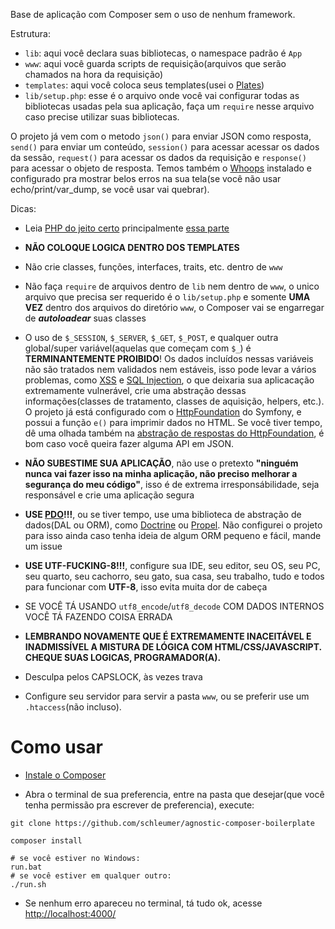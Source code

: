 Base de aplicação com Composer sem o uso de nenhum framework.

Estrutura:
- `lib`: aqui você declara suas bibliotecas, o namespace padrão é `App`
- `www`: aqui você guarda scripts de requisição(arquivos que serão chamados na hora da requisição)
- `templates`: aqui você coloca seus templates(usei o [Plates](http://platesphp.com/))
- `lib/setup.php`: esse é o arquivo onde você vai configurar todas as bibliotecas usadas pela sua aplicação,
faça um `require` nesse arquivo caso precise utilizar suas bibliotecas.

O projeto já vem com o metodo `json()` para enviar JSON como resposta, `send()` para enviar um conteúdo, `session()` para acessar acessar os dados da sessão, `request()` para acessar os dados da requisição e `response()` para acessar o objeto de resposta. Temos também o [Whoops](https://github.com/filp/whoops) instalado e configurado pra mostrar belos erros na sua tela(se você não usar echo/print/var_dump, se você usar vai quebrar).

Dicas:

- Leia [PHP do jeito certo](http://br.phptherightway.com/) principalmente [essa parte](http://br.phptherightway.com/#banco_de_dados)

- **NÃO COLOQUE LOGICA DENTRO DOS TEMPLATES**

- Não crie classes, funções, interfaces, traits, etc. dentro de `www`

- Não faça `require` de arquivos dentro de `lib` nem dentro de `www`,
o unico arquivo que precisa ser requerido é o `lib/setup.php` e somente **UMA VEZ** dentro dos arquivos
do diretório `www`, o Composer vai se engarregar de **_autoloadear_** suas classes

- O uso de `$_SESSION`, `$_SERVER`, `$_GET`, `$_POST`,
e qualquer outra global/super variável(aquelas que começam com `$_`)
é **TERMINANTEMENTE PROIBIDO**! Os dados incluídos nessas variáveis não são
tratados nem validados nem estáveis, isso pode levar a vários problemas, como [XSS](https://pt.wikipedia.org/wiki/Cross-site_scripting) 
e [SQL Injection](https://pt.wikipedia.org/wiki/Inje%C3%A7%C3%A3o_de_SQL),
o que deixaria sua aplicacação extremamente vulnerável,
crie uma abstração dessas informações(classes de tratamento, classes de aquisição, helpers, etc.).
O projeto já está configurado com o [HttpFoundation](https://symfony.com/doc/current/components/http_foundation/index.html) do Symfony, e possui a função `e()` para imprimir dados no HTML.
Se você tiver tempo, dê uma olhada também na [abstração de respostas do HttpFoundation](https://symfony.com/doc/current/components/http_foundation/introduction.html#request),
é bom caso você queira fazer alguma API em JSON.

- **NÃO SUBESTIME SUA APLICAÇÃO**, não use o pretexto
**"ninguém nunca vai fazer isso na minha aplicação, não preciso melhorar a segurança do meu código"**,
isso é de extrema irresponsábilidade, seja responsável e crie uma aplicação segura

- **USE [PDO](http://br.phptherightway.com/#banco_de_dados)!!!**, ou se tiver tempo, use uma biblioteca de abstração de dados(DAL ou ORM),
como [Doctrine](http://www.doctrine-project.org/) ou [Propel](http://propelorm.org/). Não configurei o projeto para isso ainda
caso tenha ideia de algum ORM pequeno e fácil, mande um issue

- **USE UTF-FUCKING-8!!!**, configure sua IDE, seu editor, seu OS, seu PC, seu quarto, seu cachorro, seu gato, sua casa,
seu trabalho, tudo e todos para funcionar com **UTF-8**, isso evita muita dor de cabeça

- SE VOCÊ TÁ USANDO `utf8_encode`/`utf8_decode` COM DADOS INTERNOS VOCÊ TÁ FAZENDO COISA ERRADA

- **LEMBRANDO NOVAMENTE QUE É EXTREMAMENTE INACEITÁVEL E INADMISSÍVEL A MISTURA DE LÓGICA COM HTML/CSS/JAVASCRIPT. CHEQUE SUAS LOGICAS, PROGRAMADOR(A).**

- Desculpa pelos CAPSLOCK, às vezes trava

- Configure seu servidor para servir a pasta `www`, ou se preferir use um `.htaccess`(não incluso).

# Como usar

- [Instale o Composer](https://getcomposer.org/doc/00-intro.md#installation-linux-unix-osx)

- Abra o terminal de sua preferencia, entre na pasta que desejar(que você tenha permissão pra escrever de preferencia), execute:
```
git clone https://github.com/schleumer/agnostic-composer-boilerplate

composer install

# se você estiver no Windows:
run.bat
# se você estiver em qualquer outro:
./run.sh
```

- Se nenhum erro apareceu no terminal, tá tudo ok, acesse [http://localhost:4000/](http://localhost:4000/)
